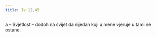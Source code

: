 ```yaml
---
title: Iv 12,45
---
```

a – Svjetlost – dođoh na svijet da nijedan koji u mene vjeruje u tami ne ostane.